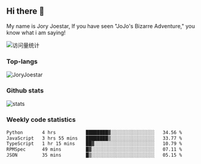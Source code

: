## Hi there 👋

My name is Jory Joestar, If you have seen "JoJo's Bizarre Adventure," you know what i am saying! 

<img src="https://komarev.com/ghpvc/?username=JoryJoestar&label=Views&color=0e75b6&style=flat" alt="访问量统计" />

### Top-langs

<p><img src="https://github-readme-stats.vercel.app/api/top-langs?username=JoryJoestar&show_icons=true&locale=en&layout=compact&size_weight=0&count_weight=1" alt="JoryJoestar" /></p>   

### Github stats

<picture>
  <source
    srcset="https://github-readme-stats-au6v.vercel.app/api?username=JoryJoestar&count_private=true&show_icons=true"
    media="(prefers-color-scheme: dark)"
  />
  <source
    srcset="https://github-readme-stats-au6v.vercel.app/api?username=JoryJoestar&count_private=true&show_icons=true"
    media="(prefers-color-scheme: light), (prefers-color-scheme: no-preference)"
  />
  <img src="https://github-readme-stats-au6v.vercel.app/api?username=JoryJoestar&count_private=true&show_icons=true&hide_rank=true" alt="stats"/>
</picture>

###  Weekly code statistics

<!--START_SECTION:waka-->

```txt
Python       4 hrs           ████████▓░░░░░░░░░░░░░░░░   34.56 %
JavaScript   3 hrs 55 mins   ████████▒░░░░░░░░░░░░░░░░   33.77 %
TypeScript   1 hr 15 mins    ██▓░░░░░░░░░░░░░░░░░░░░░░   10.79 %
RPMSpec      49 mins         █▓░░░░░░░░░░░░░░░░░░░░░░░   07.11 %
JSON         35 mins         █▒░░░░░░░░░░░░░░░░░░░░░░░   05.15 %
```

<!--END_SECTION:waka-->
